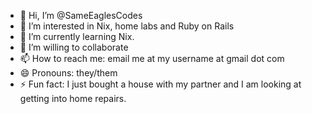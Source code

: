 - 👋 Hi, I’m @SameEaglesCodes
- 👀 I’m interested in Nix, home labs and Ruby on Rails
- 🌱 I’m currently learning Nix.
- 💞️ I’m willing to collaborate
- 📫 How to reach me: email me at my username at gmail dot com
- 😄 Pronouns: they/them
- ⚡ Fun fact: I just bought a house with my partner and I am looking at getting into home repairs.